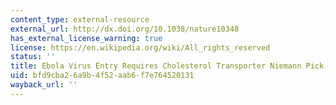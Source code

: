 ```yaml
---
content_type: external-resource
external_url: http://dx.doi.org/10.1038/nature10348
has_external_license_warning: true
license: https://en.wikipedia.org/wiki/All_rights_reserved
status: ''
title: Ebola Virus Entry Requires Cholesterol Transporter Niemann Pick-C1
uid: bfd9cba2-6a9b-4f52-aab6-f7e764520131
wayback_url: ''
---
```

